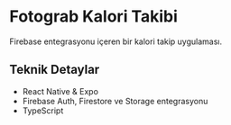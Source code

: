 # Fotograb Kalori Takibi

Firebase entegrasyonu içeren bir kalori takip uygulaması.

## Teknik Detaylar

- React Native & Expo
- Firebase Auth, Firestore ve Storage entegrasyonu
- TypeScript
